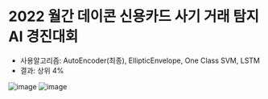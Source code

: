 # 2022 월간 데이콘 신용카드 사기 거래 탐지 AI 경진대회
- 사용알고리즘: AutoEncoder(최종), EllipticEnvelope, One Class SVM, LSTM
- 결과: 상위 4%

![image](https://user-images.githubusercontent.com/108311477/188297673-5af0cd6b-dc24-4805-97c8-127b652cbf9e.png)
![image](https://user-images.githubusercontent.com/108311477/188297800-586e054c-baf6-41d6-a470-09d563e65a4f.png)

